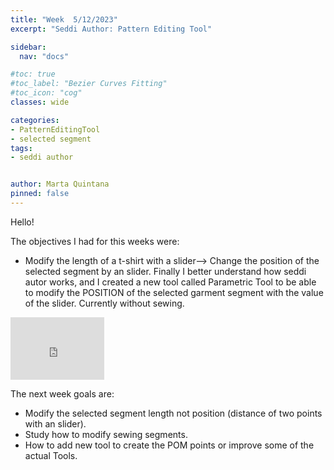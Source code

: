 ```yaml
---
title: "Week  5/12/2023"
excerpt: "Seddi Author: Pattern Editing Tool"

sidebar:
  nav: "docs"

#toc: true
#toc_label: "Bezier Curves Fitting"
#toc_icon: "cog"
classes: wide

categories:
- PatternEditingTool
- selected segment
tags:
- seddi author


author: Marta Quintana
pinned: false
---
```

Hello!

The objectives I had for this weeks were:

- Modify the length of a t-shirt with a slider--> Change the position of the selected segment by an slider. Finally I better understand how seddi autor works, and I created a new tool called Parametric Tool to be able to modify the POSITION of the selected garment segment with the value of the slider. Currently without sewing.

<iframe width="150" height="100" src="https://youtube.com/embed/JfpGqEyDIxk" frameborder="0" allow="autoplay; encrypted-media" allowfullscreen></iframe>

The next week goals are:

- Modify the selected segment length not position (distance of two points with an slider).
- Study how to modify sewing segments.
- How to add new tool to create the POM points or improve some of the actual Tools.





